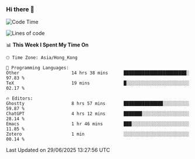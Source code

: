 ### Hi there 👋

<!--
**nicehiro/nicehiro** is a ✨ _special_ ✨ repository because its `README.md` (this file) appears on your GitHub profile.

Here are some ideas to get you started:

- 🔭 I’m currently working on ...
- 🌱 I’m currently learning ...
- 👯 I’m looking to collaborate on ...
- 🤔 I’m looking for help with ...
- 💬 Ask me about ...
- 📫 How to reach me: ...
- 😄 Pronouns: ...
- ⚡ Fun fact: ...
-->

<!--START_SECTION:waka-->
![Code Time](http://img.shields.io/badge/Code%20Time-762%20hrs%2029%20mins-blue)

![Lines of code](https://img.shields.io/badge/From%20Hello%20World%20I%27ve%20Written-1.7%20million%20lines%20of%20code-blue)

📊 **This Week I Spent My Time On** 

```text
🕑︎ Time Zone: Asia/Hong_Kong

💬 Programming Languages: 
Other                    14 hrs 38 mins      ████████████████████████░   97.83 % 
TeX                      19 mins             █░░░░░░░░░░░░░░░░░░░░░░░░   02.17 % 

🔥 Editors: 
Ghostty                  8 hrs 57 mins       ███████████████░░░░░░░░░░   59.87 % 
ChatGPT                  4 hrs 12 mins       ███████░░░░░░░░░░░░░░░░░░   28.14 % 
Emacs                    1 hr 46 mins        ███░░░░░░░░░░░░░░░░░░░░░░   11.85 % 
Zotero                   1 min               ░░░░░░░░░░░░░░░░░░░░░░░░░   00.14 % 
```


 Last Updated on 29/06/2025 13:27:56 UTC
<!--END_SECTION:waka-->
